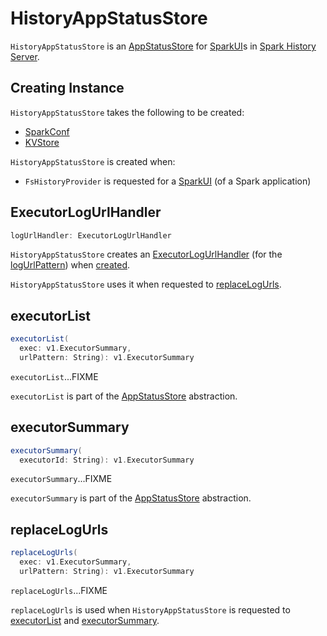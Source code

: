 # HistoryAppStatusStore

`HistoryAppStatusStore` is an [AppStatusStore](../status/AppStatusStore.md) for [SparkUI](../webui/SparkUI.md)s in [Spark History Server](index.md).

## Creating Instance

`HistoryAppStatusStore` takes the following to be created:

* <span id="conf"> [SparkConf](../SparkConf.md)
* <span id="store"> [KVStore](../core/KVStore.md)

`HistoryAppStatusStore` is created when:

* `FsHistoryProvider` is requested for a [SparkUI](FsHistoryProvider.md#getAppUI) (of a Spark application)

## <span id="logUrlHandler"> ExecutorLogUrlHandler

```scala
logUrlHandler: ExecutorLogUrlHandler
```

`HistoryAppStatusStore` creates an [ExecutorLogUrlHandler](../executor/ExecutorLogUrlHandler.md) (for the [logUrlPattern](#logUrlPattern)) when [created](#creating-instance).

`HistoryAppStatusStore` uses it when requested to [replaceLogUrls](#replaceLogUrls).

## <span id="executorList"> executorList

```scala
executorList(
  exec: v1.ExecutorSummary,
  urlPattern: String): v1.ExecutorSummary
```

`executorList`...FIXME

`executorList` is part of the [AppStatusStore](../status/AppStatusStore.md#executorList) abstraction.

## <span id="executorSummary"> executorSummary

```scala
executorSummary(
  executorId: String): v1.ExecutorSummary
```

`executorSummary`...FIXME

`executorSummary` is part of the [AppStatusStore](../status/AppStatusStore.md#executorSummary) abstraction.

## <span id="replaceLogUrls"> replaceLogUrls

```scala
replaceLogUrls(
  exec: v1.ExecutorSummary,
  urlPattern: String): v1.ExecutorSummary
```

`replaceLogUrls`...FIXME

`replaceLogUrls` is used when `HistoryAppStatusStore` is requested to [executorList](#executorList) and [executorSummary](#executorSummary).
